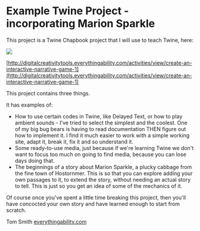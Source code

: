 # Example Twine Project - incorporating Marion Sparkle

This project is a Twine Chapbook project that I will use to teach Twine, here:

![](https://www-users.york.ac.uk/~tas509/SplashScreen_Cover.png)

[http://digitalcreativitytools.everythingability.com/activities/view/create-an-interactive-narrative-game-1](http://digitalcreativitytools.everythingability.com/activities/view/create-an-interactive-narrative-game-1)


This project contains three things.

It has examples of:

* How to use certain codes in Twine, like Delayed Text, or how to play ambient sounds - I've tried to select the simplest and the coolest. One of my big bug bears is having to read documentation THEN figure out how to implement it. I find it much easier to work with a simple working site, adapt it, break it, fix it and so understand it.
* Some ready-to-use media, just because if we're learning Twine we don't want to focus too much on going to find media, because you can lose days doing that.
* The beginnings of a story about Marion Sparkle, a plucky cabbage from the fine town of Hostornmer. This is so that you can explore adding your own passages to it, to extend the story, without needing an actual story to tell. This is just so you get an idea of some of the mechanics of it.

Of course once you've spent a little time breaking this project, then you'll have concocted your own story and have learned enough to start from scratch.

Tom Smith [everythingability.com](https://everythingability.com/)

